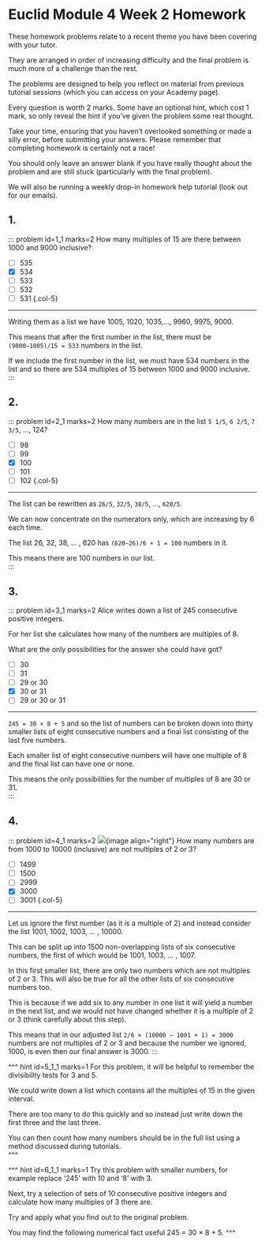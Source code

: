 # Euclid Module 4 Week 2 Homework

These homework problems relate to a recent theme you have been covering with your tutor.   

They are arranged in order of increasing difficulty and the final problem is much more of a challenge than the rest.  

The problems are designed to help you reflect on material from previous tutorial sessions (which you can access on your Academy page).  

Every question is worth 2 marks. Some have an optional hint, which cost 1 mark, so only reveal the hint if you’ve given the problem some real thought.  

Take your time, ensuring that you haven’t overlooked something or made a silly error, before submitting your answers. Please remember that completing homework is certainly not a race!  

You should only leave an answer blank if you have really thought about the problem and are still stuck (particularly with the final problem).  

We will also be running a weekly drop-in homework help tutorial (look out for our emails).  


## 1.
::: problem id=1_1 marks=2
How many multiples of 15 are there between 1000 and 9000 inclusive?   

* [ ] 535
* [x] 534
* [ ] 533
* [ ] 532
* [ ] 531
{.col-5}

---

Writing them as a list we have 1005, 1020, 1035,…, 9960, 9975, 9000.  

This means that after the first number in the list, there must be `(9000−1005)/15 = 533` numbers in the list.  

If we include the first number in the list, we must have 534 numbers in the list and so there are 534 multiples of 15 between 1000 and 9000 inclusive.  
:::


## 2.
::: problem id=2_1 marks=2
How many numbers are in the list `5 1/5`, `6 2/5`, `7 3/5`, …, 124?   

* [ ] 98
* [ ] 99
* [x] 100
* [ ] 101
* [ ] 102
{.col-5}

---

The list can be rewritten as `26/5`, `32/5`, `38/5`, ..., `620/5`.   

We can now concentrate on the numerators only, which are increasing by 6 each time.  

The list 26, 32, 38, ... , 620 has `(620−26)/6 + 1 = 100` numbers in it.  

This means there are 100 numbers in our list.  
:::


## 3.
::: problem id=3_1 marks=2
Alice writes down a list of 245 consecutive positive integers.  

For her list she calculates how many of the numbers are multiples of 8.  

What are the only possibilities for the answer she could have got?     

* [ ] 30
* [ ] 31
* [ ] 29 or 30
* [x] 30 or 31
* [ ] 29 or 30 or 31

---

`245 = 30 × 8 + 5` and so the list of numbers can be broken down into thirty smaller lists of eight consecutive numbers and a final list consisting of the last five numbers.  

Each smaller list of eight consecutive numbers will have one multiple of 8 and the final list can have one or none.  

This means the only possibilities for the number of multiples of 8 are 30 or 31.  
:::


## 4.
::: problem id=4_1 marks=2
![](/resources/academy-4-week-2/4-skull.png){image align="right"} 
How many numbers are from 1000 to 10000 (inclusive) are not multiples of 2 or 3?    

* [ ] 1499
* [ ] 1500
* [ ] 2999
* [x] 3000
* [ ] 3001
{.col-5}

---

Let us ignore the first number (as it is a multiple of 2) and instead consider the list 1001, 1002, 1003, ... , 10000.  

This can be split up into 1500 non-overlapping lists of six consecutive numbers, the first of which would be 1001, 1003, ... , 1007.

In this first smaller list, there are only two numbers which are not multiples of 2 or 3. This will also be true for all the other lists of six consecutive numbers too.  

This is because if we add six to any number in one list it will yield a number in the next list, and we would not have changed whether it is a multiple of 2 or 3 (think carefully about this step).  

This means that in our adjusted list `2/6 × (10000 − 1001 + 1) = 3000` numbers are not multiples of 2 or 3 and because the number we ignored, 1000, is even then our final answer is 3000.
:::





^^^ hint id=5_1_1 marks=1
For this problem, it will be helpful to remember the divisibility tests for 3 and 5.  

We could write down a list which contains all the multiples of 15 in the given interval.  

There are too many to do this quickly and so instead just write down the first three and the last three.   

You can then count how many numbers should be in the full list using a method discussed during tutorials.  
^^^

^^^ hint id=6_1_1 marks=1
Try this problem with smaller numbers, for example replace ‘245’ with 10 and ‘8’ with 3.  

Next, try a selection of sets of 10 consecutive positive integers and calculate how many multiples of 3 there are.  

Try and apply what you find out to the original problem.  

You may find the following numerical fact useful 245 = 30 × 8 + 5.
^^^